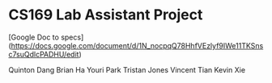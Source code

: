 CS169 Lab Assistant Project
================

[Google Doc to specs] (https://docs.google.com/document/d/1N_nocpqQ78HhfVEzlyf9IWe11TKSnsc7suQdlcPADHU/edit)

Quinton Dang
Brian Ha
Youri Park
Tristan Jones
Vincent Tian
Kevin Xie
